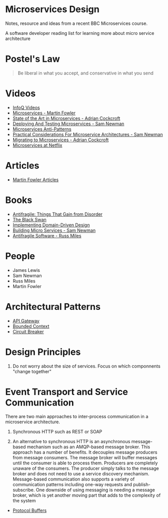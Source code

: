 # Microservices Design

Notes, resource and ideas from a recent BBC Microservices course.

A software developer reading list for learning more about micro service architecture

# Postel's Law

> Be liberal in what you accept, and conservative in what you send

# Videos

* [InfoQ Videos](http://www.infoq.com/microservices/presentations)
* [Microservices - Martin Fowler](https://www.youtube.com/watch?v=wgdBVIX9ifA)
* [State of the Art in Microservices - Adrian Cockcroft](https://www.youtube.com/watch?v=nMTaS07i3jk)
* [Deploying And Testing Microservices - Sam Newman](https://www.youtube.com/watch?v=FotoHYyY8Bo)
* [Microservices Anti-Patterns](https://www.youtube.com/watch?v=I56HzTKvZKc)
* [Practical Considerations For Microservice Architectures - Sam Newman](https://www.youtube.com/watch?v=5NOaUK74Jt4)
* [Migrating to Microservices - Adrian Cockcroft](http://www.infoq.com/presentations/migration-cloud-native)
* [Microservices at Netflix](https://www.youtube.com/watch?v=LEcdWVfbHvc)

# Articles

+ [Martin Fowler Articles](http://martinfowler.com/articles/microservices.html)

# Books

* [Antifragile: Things That Gain from Disorder](http://www.amazon.com/gp/product/0812979680)
* [The Black Swan](http://www.amazon.com/The-Black-Swan-Improbable-Robustness/dp/081297381X)
* [Implementing Domain-Driven Design](http://www.amazon.co.uk/Implementing-Domain-Driven-Design-Vaughn-Vernon/dp/0321834577)
* [Building Micro Services - Sam Newman](http://www.amazon.co.uk/Building-Microservices-Sam-Newman/dp/1491950358)
* [Antifragile Software - Russ Miles](https://leanpub.com/antifragilesoftware)

# People

* James Lewis
* Sam Newman
* Russ Miles
* Martin Fowler

# Architectural Patterns

* [API Gateway](http://microservices.io/patterns/apigateway.html)
* [Bounded Context](http://martinfowler.com/bliki/BoundedContext.html)
* [Circuit Breaker](http://martinfowler.com/bliki/CircuitBreaker.html)

# Design Principles

1. Do not worry about the size of services. Focus on which componnents "change together"

# Event Transport  and Service Communication

There are two main approaches to inter-process communication in a microservice architecture.

1. Synchronous HTTP such as REST or SOAP

2. An alternative to synchronous HTTP is an asynchronous message-based mechanism such as an AMQP-based message broker. This approach has a number of benefits. It decouples message producers from message consumers. The message broker will buffer messages until the consumer is able to process them. Producers are completely unaware of the consumers. The producer simply talks to the message broker and does not need to use a service discovery mechanism. Message-based communication also supports a variety of communication patterns including one-way requests and publish-subscribe. One downside of using messaging is needing a message broker, which is yet another moving part that adds to the complexity of the system

* [Protocol Buffers](https://github.com/google/protobuf/)
